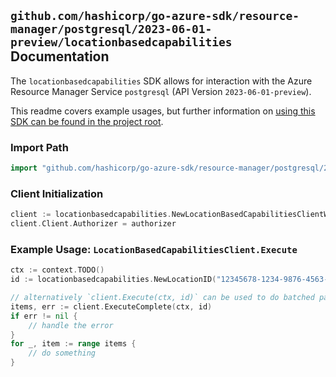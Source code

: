 
## `github.com/hashicorp/go-azure-sdk/resource-manager/postgresql/2023-06-01-preview/locationbasedcapabilities` Documentation

The `locationbasedcapabilities` SDK allows for interaction with the Azure Resource Manager Service `postgresql` (API Version `2023-06-01-preview`).

This readme covers example usages, but further information on [using this SDK can be found in the project root](https://github.com/hashicorp/go-azure-sdk/tree/main/docs).

### Import Path

```go
import "github.com/hashicorp/go-azure-sdk/resource-manager/postgresql/2023-06-01-preview/locationbasedcapabilities"
```


### Client Initialization

```go
client := locationbasedcapabilities.NewLocationBasedCapabilitiesClientWithBaseURI("https://management.azure.com")
client.Client.Authorizer = authorizer
```


### Example Usage: `LocationBasedCapabilitiesClient.Execute`

```go
ctx := context.TODO()
id := locationbasedcapabilities.NewLocationID("12345678-1234-9876-4563-123456789012", "locationValue")

// alternatively `client.Execute(ctx, id)` can be used to do batched pagination
items, err := client.ExecuteComplete(ctx, id)
if err != nil {
	// handle the error
}
for _, item := range items {
	// do something
}
```
